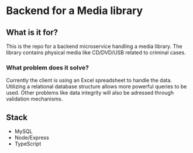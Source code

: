 # Backend for a Media library

## What is it for?

This is the repo for a backend microservice handling a media library. The library contains physical media like CD/DVD/USB related to criminal cases.

### What problem does it solve?

Currently the client is using an Excel spreadsheet to handle the data. Utilizing a relational database structure allows more powerful queries to be used. Other problems like data integrity will also be adressed through validation mechanisms.

## Stack

- MySQL
- Node/Express
- TypeScript
